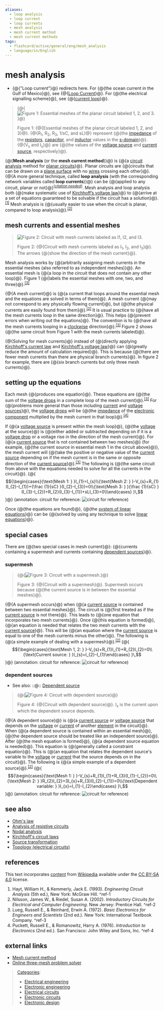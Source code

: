 ```yaml
---
aliases:
  - loop analysis
  - loop current
  - loop currents
  - mesh analysis
  - mesh current method
  - mesh current methods
tags:
  - flashcard/active/general/eng/mesh_analysis
  - language/in/English
---
```


# mesh analysis

- {@{"Loop current"}@} redirects here. For {@{the ocean current in the Gulf of Mexico}@}, see {@{[Loop Current](Loop%20Current.md)}@}. For {@{the electrical signalling scheme}@}, see {@{[current loop](current%20loop.md)}@}. <!--SR:!2025-03-20,4,270!2025-03-20,4,270!2025-03-20,4,288!2025-03-20,4,288!2025-03-20,4,288-->

> {@{![Figure 1: Essential meshes of the planar circuit labeled 1, 2, and 3.](../../archives/Wikimedia%20Commons/Mesh%20Analysis%20Example1%20TeX.svg)}@}
>
> Figure 1: {@{Essential meshes of the planar circuit labeled 1, 2, and 3}@}. {@{R<sub>1</sub>, R<sub>2</sub>, R<sub>3</sub>, 1/sC, and sL}@} represent {@{the [impedance](electrical%20impedance.md) of the [resistors](resistor.md), [capacitor](capacitor.md), and [inductor](inductor.md) values in the [s-domain](s-domain.md)}@}. {@{V<sub>s</sub> and I<sub>s</sub>}@} are {@{the values of the [voltage source](voltage%20source.md) and [current source](current%20source.md), respectively}@}. <!--SR:!2025-03-20,4,288!2025-03-20,4,270!2025-03-20,4,270!2025-03-20,4,270!2025-03-20,4,288!2025-03-20,4,288-->

{@{__Mesh analysis__ \(or the __mesh current method__\)}@} is {@{a [circuit analysis](circuit%20analysis.md) method for [planar circuits](planar%20graph.md)}@}. Planar circuits are {@{circuits that can be drawn on a [plane surface](plane%20(mathematics).md) with no [wires](wire.md) crossing each other}@}. {@{A more general technique, called __loop analysis__ \(with the corresponding network variables called __loop currents__\)}@} can be {@{applied to any circuit, planar or not}@}<sup>\[_[citation needed](https://en.wikipedia.org/wiki/Wikipedia:Citation%20needed)_\]</sup>. Mesh analysis and loop analysis both {@{make systematic use of [Kirchhoff’s voltage law](Kirchhoff's%20circuit%20laws.md)}@} to {@{arrive at a set of equations guaranteed to be solvable if the circuit has a solution}@}.<sup>[\[1\]](#^ref-1)</sup> Mesh analysis is {@{usually easier to use when the circuit is planar, compared to loop analysis}@}.<sup>[\[2\]](#^ref-2)</sup> <!--SR:!2025-03-20,4,288!2025-03-20,4,270!2025-03-20,4,288!2025-03-20,4,270!2025-03-20,4,270!2025-03-20,4,270!2025-03-20,4,270!2025-03-20,4,288-->

## mesh currents and essential meshes

> ![Figure 2: Circuit with mesh currents labeled as I<sub>1</sub>, I<sub>2</sub>, and I<sub>3</sub>.](../../archives/Wikimedia%20Commons/Mesh%20Analysis%20Example2%20TeX.svg)
>
> Figure 2: {@{Circuit with mesh currents labeled as I<sub>1</sub>, I<sub>2</sub>, and I<sub>3</sub>}@}. The arrows {@{show the direction of the mesh current}@}. <!--SR:!2025-03-20,4,270!2025-03-20,4,288-->

Mesh analysis works by {@{arbitrarily assigning mesh currents in the essential meshes \(also referred to as independent meshes\)}@}. An essential mesh is {@{a loop in the circuit that does not contain any other loop}@}. Figure 1 {@{labels the essential meshes with one, two, and three}@}.<sup>[\[3\]](#^ref-3)</sup> <!--SR:!2025-03-20,4,270!2025-03-20,4,288!2025-03-20,4,288-->

{@{A mesh current}@} is {@{a current that loops around the essential mesh and the equations are solved in terms of them}@}. A mesh current {@{may not correspond to any physically flowing current}@}, but {@{the physical currents are easily found from them}@}.<sup>[\[2\]](#^ref-2)</sup> It is usual practice to {@{have all the mesh currents loop in the same direction}@}. This helps {@{prevent errors when writing out the equations}@}. The convention is to {@{have all the mesh currents looping in a [clockwise](clockwise.md) direction}@}.<sup>[\[3\]](#^ref-3)</sup> Figure 2 shows {@{the same circuit from Figure 1 with the mesh currents labeled}@}. <!--SR:!2025-03-20,4,288!2025-03-20,4,270!2025-03-20,4,270!2025-03-20,4,270!2025-03-20,4,270!2025-03-20,4,270!2025-03-20,4,288!2025-03-20,4,270-->

{@{Solving for mesh currents}@} instead of {@{directly applying [Kirchhoff's current law](Kirchhoff's%20circuit%20laws.md#Kirchhoff's%20current%20law%20(KCL)) and [Kirchhoff's voltage law](Kirchhoff's%20circuit%20laws.md#Kirchhoff's%20voltage%20law%20(KVL))}@} can {@{greatly reduce the amount of calculation required}@}. This is because {@{there are fewer mesh currents than there are physical branch currents}@}. In figure 2 for example, there are {@{six branch currents but only three mesh currents}@}. <!--SR:!2025-03-20,4,270!2025-03-20,4,288!2025-03-20,4,270!2025-03-20,4,288!2025-03-20,4,288-->

## setting up the equations

Each mesh {@{produces one equation}@}. These equations are {@{the sum of the [voltage drops](voltage%20drop.md) in a complete loop of the mesh current}@}.<sup>[\[3\]](#^ref-3)</sup> For {@{problems more general than those including [current](current%20source.md) and [voltage sources](voltage%20source.md)}@}, the [voltage drops](voltage%20drop.md) will be {@{the [impedance](electrical%20impedance.md) of the [electronic component](electronic%20component.md) multiplied by the mesh current in that loop}@}.<sup>[\[4\]](#^ref-4)</sup> <!--SR:!2025-03-20,4,288!2025-03-20,4,270!2025-03-20,4,288!2025-03-20,4,270-->

If {@{a [voltage source](voltage%20source.md) is present within the mesh loop}@}, {@{the [voltage](voltage.md) at the source}@} is {@{either added or subtracted depending on if it is a [voltage drop](voltage%20drop.md) or a voltage rise in the direction of the mesh current}@}. For {@{a [current source](current%20source.md) that is not contained between two meshes}@} \(for example, {@{the current source in essential mesh 1 in the circuit above}@}\), the mesh current will {@{take the positive or negative value of the [current source](current%20source.md) depending on if the mesh current is in the same or opposite direction of the [current source](current%20source.md)}@}.<sup>[\[3\]](#^ref-3)</sup> The following is {@{the same circuit from above with the equations needed to solve for all the currents in the circuit}@}. {@{$${\begin{cases}{\text{Mesh 1: } }I_{1}=I_{s}\\{\text{Mesh 2: } }-V_{s}+R_{1}(I_{2}-I_{1})+{\frac {1}{sC} }(I_{2}-I_{3})=0\\{\text{Mesh 3: } }{\frac {1}{sC} }(I_{3}-I_{2})+R_{2}(I_{3}-I_{1})+sLI_{3}=0\\\end{cases} }\,$$}@} \(annotation: circuit for reference: ![circuit for reference](../../archives/Wikimedia%20Commons/Mesh%20Analysis%20Example2%20TeX.svg)\) <!--SR:!2025-03-20,4,270!2025-03-20,4,270!2025-03-20,4,270!2025-03-20,4,270!2025-03-20,4,288!2025-03-20,4,270!2025-03-28,9,268!2025-03-20,4,288-->

Once {@{the equations are found}@}, {@{the [system of linear equations](system%20of%20linear%20equations.md)}@} can be {@{solved by using any technique to solve [linear equations](linear%20equation.md)}@}. <!--SR:!2025-03-20,4,270!2025-03-20,4,270!2025-03-20,4,270-->

## special cases

There are {@{two special cases in mesh current}@}: {@{currents containing a supermesh and currents containing [dependent sources](dependent%20source.md)}@}. <!--SR:!2025-03-20,4,288!2025-03-20,4,288-->

### supermesh

> {@{![Figure 3: Circuit with a supermesh.](../../archives/Wikimedia%20Commons/Mesh%20Analysis%20Example3%20TeX.svg)}@}
>
> Figure 3: {@{Circuit with a supermesh}@}. Supermesh occurs because {@{the current source is in between the essential meshes}@}. <!--SR:!2025-03-20,4,288!2025-03-20,4,270!2025-03-20,4,288-->

{@{A supermesh occurs}@} when {@{a [current source](current%20source.md) is contained between two essential meshes}@}. The circuit is {@{first treated as if the [current source](current%20source.md) is not there}@}. This leads to {@{one equation that incorporates two mesh currents}@}. Once {@{this equation is formed}@}, {@{an equation is needed that relates the two mesh currents with the [current source](current%20source.md)}@}. This will be {@{an equation where the [current source](current%20source.md) is equal to one of the mesh currents minus the other}@}. The following is {@{a simple example of dealing with a supermesh}@}.<sup>[\[2\]](#^ref-2)</sup> {@{$${\begin{cases}{\text{Mesh 1, 2: } }-V_{s}+R_{1}I_{1}+R_{2}I_{2}=0\\{\text{Current source: } }I_{s}=I_{2}-I_{1}\end{cases} }\,$$}@} \(annotation: circuit for reference: ![circuit for reference](../../archives/Wikimedia%20Commons/Mesh%20Analysis%20Example3%20TeX.svg)\) <!--SR:!2025-03-20,4,288!2025-03-20,4,288!2025-03-20,4,270!2025-03-20,4,270!2025-03-20,4,270!2025-03-20,4,288!2025-03-20,4,270!2025-03-28,9,250!2025-03-20,4,288-->

### dependent sources

- See also: ::@:: [Dependent source](dependent%20source.md) <!--SR:!2025-03-20,4,270!2025-03-20,4,270-->

> {@{![Figure 4: Circuit with dependent source](../../archives/Wikimedia%20Commons/Mesh%20Analysis%20Example4%20TeX.svg)}@}
>
> Figure 4: {@{Circuit with dependent source}@}. I<sub>x</sub> is the current upon which the dependent source depends. <!--SR:!2025-03-20,4,270!2025-03-20,4,288-->

{@{A dependent source}@} is {@{a [current source](current%20source.md) or [voltage source](voltage%20source.md) that depends on the [voltage](voltage.md) or [current](electric%20current.md) of another [element](electronic%20component.md) in the circuit}@}. When {@{a dependent source is contained within an essential mesh}@}, {@{the dependent source should be treated like an independent source}@}. After {@{the mesh equation is formed}@}, {@{a dependent source equation is needed}@}. This equation is {@{generally called a constraint equation}@}. This is {@{an equation that relates the dependent source's variable to the [voltage](voltage.md) or [current](electric%20current.md) that the source depends on in the circuit}@}. The following is {@{a simple example of a dependent source}@}.<sup>[\[2\]](#^ref-2)</sup> {@{$${\begin{cases}{\text{Mesh 1: } }-V_{s}+R_{1}I_{1}+R_{3}(I_{1}-I_{2})=0\\{\text{Mesh 2: } }R_{2}I_{2}+3I_{x}+R_{3}(I_{2}-I_{1})=0\\{\text{Dependent variable: } }I_{x}=I_{1}-I_{2}\end{cases} }\,$$}@} \(annotation: circuit for reference: ![circuit for reference](../../archives/Wikimedia%20Commons/Mesh%20Analysis%20Example4%20TeX.svg)\) <!--SR:!2025-03-20,4,288!2025-03-20,4,270!2025-03-20,4,270!2025-03-20,4,288!2025-03-20,4,270!2025-03-20,4,288!2025-03-20,4,270!2025-03-20,4,270!2025-03-20,4,288!2025-03-28,9,268-->

## see also

- [Ohm's law](Ohm's%20law.md)
- [Analysis of resistive circuits](analysis%20of%20resistive%20circuits.md)
- [Nodal analysis](nodal%20analysis.md)
- [Kirchhoff's circuit laws](Kirchhoff's%20circuit%20laws.md)
- [Source transformation](source%20transformation.md)
- [Topology \(electrical circuits\)](topology%20(electrical%20circuits).md)

## references

This text incorporates [content](https://en.wikipedia.org/wiki/mesh_analysis) from [Wikipedia](Wikipedia.md) available under the [CC BY-SA 4.0](https://creativecommons.org/licenses/by-sa/4.0/) license.

1. Hayt, William H., & Kemmerly, Jack E. \(1993\). _Engineering Circuit Analysis_ \(5th ed.\), New York: McGraw Hill. <a id="^ref-1"></a>^ref-1
2. Nilsson, James W., & Riedel, Susan A. \(2002\). _Introductory Circuits for Electrical and Computer Engineering_. New Jersey: Prentice Hall. <a id="^ref-2"></a>^ref-2
3. Lueg, Russell E., & Reinhard, Erwin A. \(1972\). _Basic Electronics for Engineers and Scientists_ \(2nd ed.\). New York: International Textbook Company. <a id="^ref-3"></a>^ref-3
4. Puckett, Russell E., & Romanowitz, Harry A. \(1976\). _Introduction to Electronics_ \(2nd ed.\). San Francisco: John Wiley and Sons, Inc. <a id="^ref-4"></a>^ref-4

## external links

- [Mesh current method](http://www.allaboutcircuits.com/vol_1/chpt_10/3.html)
- [Online three-mesh problem solver](http://www.catc.ac.ir/mazlumi/mesh.php)

> [Categories](https://en.wikipedia.org/wiki/Help:Category):
>
> - [Electrical engineering](https://en.wikipedia.org/wiki/Category:Electrical%20engineering)
> - [Electronic engineering](https://en.wikipedia.org/wiki/Category:Electronic%20engineering)
> - [Electrical circuits](https://en.wikipedia.org/wiki/Category:Electrical%20circuits)
> - [Electronic circuits](https://en.wikipedia.org/wiki/Category:Electronic%20circuits)
> - [Electronic design](https://en.wikipedia.org/wiki/Category:Electronic%20design)
